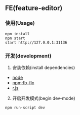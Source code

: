 ## FE(feature-editor)

### 使用(Usage)

```shell
npm install
npm start
start http://127.0.0.1:31136
```

### 开发(development)

1. 安装依赖(install dependencies)

* [node](https://nodejs.org)
* [npm:fb-flo](https://github.com/facebook/fb-flo)
* [r.js](https://github.com/jrburke/r.js)

2. 开启开发模式(begin dev-mode)

```shell
npm run-script dev
```